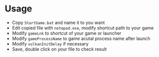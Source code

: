 # Usage
- Copy `StartGame.bat` and name it to you want
- Edit copied file with `notepad.exe`, modify shortcut path to your game
- Modify `gameLnk` to shortcut of your game or launcher
- Modify `gameProcessName` to game acutal process name after launch
- Modify `vulkanInitDelay` if necessary
- Save, double click on your file to check result

